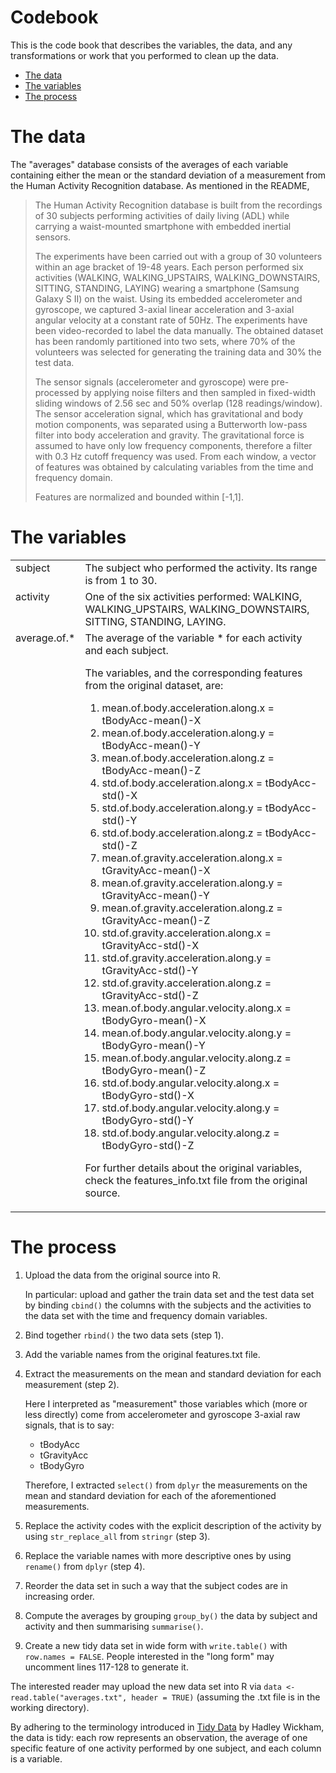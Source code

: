 # Codebook

This is the code book that describes the variables, the data, and any transformations or work that you performed to clean up the data.

* [The data](#data)
* [The variables](#variables)
* [The process](#process)

<h1 id=data>The data</h1>

The "averages" database consists of the averages of each variable containing either the mean or the standard deviation of a measurement from the Human Activity Recognition database. As mentioned in the README,

> The Human Activity Recognition database is built from the recordings of 30 subjects performing activities of daily living (ADL) while carrying a waist-mounted smartphone with embedded inertial sensors.
>
> The experiments have been carried out with a group of 30 volunteers within an age bracket of 19-48 years. Each person performed six activities (WALKING, WALKING_UPSTAIRS, WALKING_DOWNSTAIRS, SITTING, STANDING, LAYING) wearing a smartphone (Samsung Galaxy S II) on the waist.
> Using its embedded accelerometer and gyroscope, we captured 3-axial linear acceleration and 3-axial angular velocity at a constant rate of 50Hz. The experiments have been video-recorded to label the data manually. The obtained dataset has been randomly partitioned into two sets, where 70% of the volunteers was selected for generating the training data and 30% the test data. 
>
> The sensor signals (accelerometer and gyroscope) were pre-processed by applying noise filters and then sampled in fixed-width sliding windows of 2.56 sec and 50% overlap (128 readings/window). The sensor acceleration signal, which has gravitational and body motion components, was separated using a Butterworth low-pass filter into body acceleration and gravity. The gravitational force is assumed to have only low frequency components, therefore a filter with 0.3 Hz cutoff frequency was used. From each window, a vector of features was obtained by calculating variables from the time and frequency domain.
>
> Features are normalized and bounded within [-1,1].

<h1 id=variables>The variables</h1>

<table>
  <tr><td valign=top>subject</td><td>The subject who performed the activity. Its range is from 1 to 30.</td></tr>
  <tr><td valign=top>activity</td><td>One of the six activities performed: WALKING, WALKING_UPSTAIRS, WALKING_DOWNSTAIRS, SITTING, STANDING, LAYING.</td></tr>
  <tr><td valign=top>average.of.*</td><td>The average of the variable * for each activity and each subject. 
    
  The variables, and the corresponding features from the original dataset, are:
    
  1. mean.of.body.acceleration.along.x   = tBodyAcc-mean()-X
  2. mean.of.body.acceleration.along.y   = tBodyAcc-mean()-Y
  3. mean.of.body.acceleration.along.z   = tBodyAcc-mean()-Z
  4. std.of.body.acceleration.along.x = tBodyAcc-std()-X
  5. std.of.body.acceleration.along.y = tBodyAcc-std()-Y
  6. std.of.body.acceleration.along.z = tBodyAcc-std()-Z
  7. mean.of.gravity.acceleration.along.x = tGravityAcc-mean()-X
  8. mean.of.gravity.acceleration.along.y = tGravityAcc-mean()-Y
  9. mean.of.gravity.acceleration.along.z = tGravityAcc-mean()-Z
  10. std.of.gravity.acceleration.along.x = tGravityAcc-std()-X
  11. std.of.gravity.acceleration.along.y = tGravityAcc-std()-Y
  12. std.of.gravity.acceleration.along.z = tGravityAcc-std()-Z
  13. mean.of.body.angular.velocity.along.x = tBodyGyro-mean()-X
  14. mean.of.body.angular.velocity.along.y = tBodyGyro-mean()-Y
  15. mean.of.body.angular.velocity.along.z = tBodyGyro-mean()-Z
  16. std.of.body.angular.velocity.along.x = tBodyGyro-std()-X
  17. std.of.body.angular.velocity.along.y = tBodyGyro-std()-Y
  18. std.of.body.angular.velocity.along.z = tBodyGyro-std()-Z

  For further details about the original variables, check the features_info.txt file from the original source.
  </td></tr>
</table>

<h1 id=process>The process</h1>

1. Upload the data from the original source into R.

   In particular: upload and gather the train data set and the test data set by binding <code>cbind()</code> the columns with the subjects and the activities to the data set with the time and frequency domain variables.
2. Bind together <code>rbind()</code> the two data sets (step 1).
3. Add the variable names from the original features.txt file.
4. Extract the measurements on the mean and standard deviation for each measurement (step 2).

   Here I interpreted as "measurement" those variables which (more or less directly) come from accelerometer and gyroscope 3-axial raw signals, that is to say:

     * tBodyAcc
     * tGravityAcc
     * tBodyGyro
   
   Therefore, I extracted <code>select()</code> from <code>dplyr</code> the measurements on the mean and standard deviation for each of the aforementioned measurements.
5. Replace the activity codes with the explicit description of the activity by using <code>str_replace_all</code> from <code>stringr</code> (step 3).
6. Replace the variable names with more descriptive ones by using <code>rename()</code> from <code>dplyr</code> (step 4).
7. Reorder the data set in such a way that the subject codes are in increasing order.
8. Compute the averages by grouping <code>group_by()</code> the data by subject and activity and then summarising <code>summarise()</code>.
9. Create a new tidy data set in wide form with <code>write.table()</code> with <code>row.names = FALSE</code>. People interested in the "long form" may uncomment lines 117-128 to generate it.

The interested reader may upload the new data set into R via <code>data <- read.table("averages.txt", header = TRUE)</code> (assuming the .txt file is in the working directory).

By adhering to the terminology introduced in [Tidy Data](https://vita.had.co.nz/papers/tidy-data.pdf) by Hadley Wickham, the data is tidy: each row represents an observation, the average of one specific feature of one activity performed by one subject, and each column is a variable.
